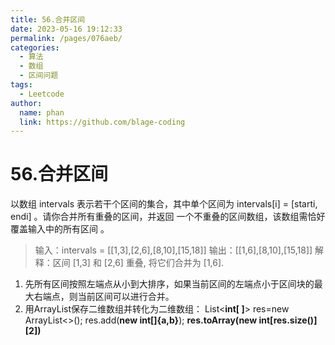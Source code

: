 ```yaml
---
title: 56.合并区间
date: 2023-05-16 19:12:33
permalink: /pages/076aeb/
categories: 
  - 算法
  - 数组
  - 区间问题
tags: 
  - Leetcode
author: 
  name: phan
  link: https://github.com/blage-coding
---
```

# 56.合并区间

以数组 intervals 表示若干个区间的集合，其中单个区间为 intervals[i] = [starti, endi] 。请你合并所有重叠的区间，并返回 一个不重叠的区间数组，该数组需恰好覆盖输入中的所有区间 。

> 输入：intervals = [[1,3],[2,6],[8,10],[15,18]]
> 输出：[[1,6],[8,10],[15,18]]
> 解释：区间 [1,3] 和 [2,6] 重叠, 将它们合并为 [1,6].

1. 先所有区间按照左端点从小到大排序，如果当前区间的左端点小于区间块的最大右端点，则当前区间可以进行合并。
2. 用ArrayList保存二维数组并转化为二维数组：
List<**int[ ]**> res=new ArrayList<>();
res.add(**new int[]{a,b}**);
**res.toArray(new int[res.size()][2])**